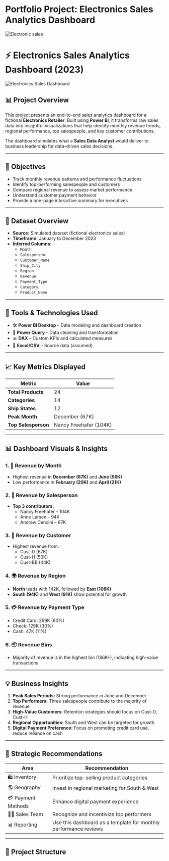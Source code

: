 # Portfolio Project: Electronics Sales Analytics Dashboard


![Electronic sales](https://github.com/user-attachments/assets/1d03a5ee-beb1-4043-a2db-7852f4842d46)

# ⚡ Electronics Sales Analytics Dashboard (2023)

![Electronics Sales Dashboard](./images/electronics_dashboard.jpg)

## 📊 Project Overview

This project presents an end-to-end sales analytics dashboard for a fictional **Electronics Retailer**. Built using **Power BI**, it transforms raw sales data into insightful visualizations that help identify monthly revenue trends, regional performance, top salespeople, and key customer contributions.

The dashboard simulates what a **Sales Data Analyst** would deliver to business leadership for data-driven sales decisions.

---

## 🎯 Objectives

- Track monthly revenue patterns and performance fluctuations  
- Identify top-performing salespeople and customers  
- Compare regional revenue to assess market performance  
- Understand customer payment behavior  
- Provide a one-page interactive summary for executives

---

## 📁 Dataset Overview

- **Source:** Simulated dataset (fictional electronics sales)
- **Timeframe:** January to December 2023
- **Inferred Columns:**
  - `Month`
  - `Salesperson`
  - `Customer_Name`
  - `Ship_City`
  - `Region`
  - `Revenue`
  - `Payment_Type`
  - `Category`
  - `Product_Name`

---

## 🧰 Tools & Technologies Used

- 🛠️ **Power BI Desktop** – Data modeling and dashboard creation  
- 🧪 **Power Query** – Data cleaning and transformation  
- 📊 **DAX** – Custom KPIs and calculated measures  
- 📁 **Excel/CSV** – Source data (assumed)

---

## 📈 Key Metrics Displayed

| Metric              | Value                  |
|---------------------|------------------------|
| **Total Products**  | 24                     |
| **Categories**      | 14                     |
| **Ship States**     | 12                     |
| **Peak Month**      | December (67K)         |
| **Top Salesperson** | Nancy Freehafer (104K) |

---

## 📊 Dashboard Visuals & Insights

### 1. 📆 Revenue by Month  
- Highest revenue in **December (67K)** and **June (56K)**
- Low performance in **February (20K)** and **April (21K)**

### 2. 👥 Revenue by Salesperson  
- **Top 3 contributors:**
  - Nancy Freehafer – 104K  
  - Anne Larsen – 94K  
  - Andrew Cencini – 67K

### 3. 🧍 Revenue by Customer  
- Highest revenue from:
  - Cust-D (67K)
  - Cust-H (50K)
  - Cust-BB (44K)

### 4. 🌍 Revenue by Region  
- **North** leads with 142K, followed by **East (108K)**
- **South (94K)** and **West (91K)** show potential for growth

### 5. 💳 Revenue by Payment Type  
- Credit Card: 259K (60%)  
- Check: 129K (30%)  
- Cash: 47K (11%)

### 6. 📦 Revenue Bins  
- Majority of revenue is in the highest bin (186K+), indicating high-value transactions

---

## 💡 Business Insights

1. **Peak Sales Periods:** Strong performance in June and December  
2. **Top Performers:** Three salespeople contribute to the majority of revenue  
3. **High-Value Customers:** Retention strategies should focus on Cust-D, Cust-H  
4. **Regional Opportunities:** South and West can be targeted for growth  
5. **Digital Payment Preference:** Focus on promoting credit card use, reduce reliance on cash

---

## 📌 Strategic Recommendations

| Area                | Recommendation                                                |
|---------------------|---------------------------------------------------------------|
| 🛍️ Inventory         | Prioritize top-selling product categories                     |
| 🌎 Geography         | Invest in regional marketing for South & West                 |
| 💳 Payment Methods   | Enhance digital payment experience                            |
| 👨‍💼 Sales Team       | Recognize and incentivize top performers                      |
| 📊 Reporting         | Use this dashboard as a template for monthly performance reviews |

---

## 📁 Project Structure

